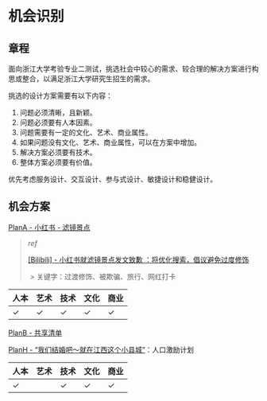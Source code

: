 # 机会识别

## 章程

面向浙江大学考验专业二测试，挑选社会中较心的需求、较合理的解决方案进行构思或整合，以满足浙江大学研究生招生的需求。

挑选的设计方案需要有以下内容：

1. 问题必须清晰，且新颖。
2. 问题必须要有人本因素。
3. 问题需要有一定的文化、艺术、商业属性。
4. 如果问题没有文化、艺术、商业属性，可以在方案中增加。
5. 解决方案必须要有技术。
6. 整体方案必须要有价值。



优先考虑服务设计、交互设计、参与式设计、敏捷设计和稳健设计。



## 机会方案

[PlanA - 小红书 - 滤镜景点](https://mp.weixin.qq.com/s/k6Mf6GtBQ2WJYr1opCibXA)

> _ref_
>
> [[Bilibili] - 小红书就滤镜景点发文致歉 ：将优化搜索，倡议避免过度修饰](https://www.bilibili.com/video/BV12U4y1F7Bt?from=search&seid=14673541437916575988&spm_id_from=333.337.0.0)
>
> ​	> 关键字：过渡修饰、被欺骗、旅行、网红打卡

| 人本 | 艺术 | 技术 | 文化 | 商业 |
| ---- | ---- | ---- | ---- | ---- |
| ✓    | ✓    | ✓    | ✓    | ✓    |

[PlanB - 共享清单]()



[PlanH - “我们结婚吧～就在江西这个小县城”](https://www.bilibili.com/video/BV1Ef4y1g7dy?spm_id_from=333.851.b_7265636f6d6d656e64.3)：人口激励计划

| 人本 | 艺术 | 技术 | 文化 | 商业 |
| ---- | ---- | ---- | ---- | ---- |
| ✓    |      | ✓    | ✓    | ✓    |

